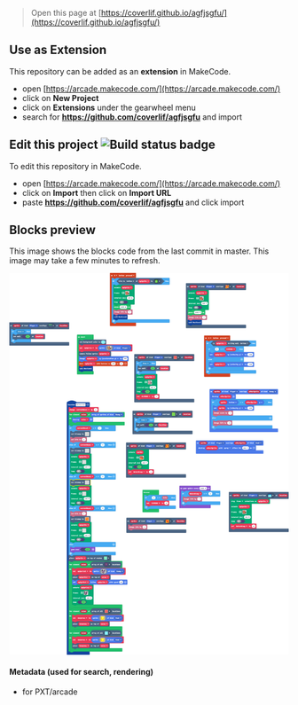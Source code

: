 


> Open this page at [https://coverlif.github.io/agfjsgfu/](https://coverlif.github.io/agfjsgfu/)

## Use as Extension

This repository can be added as an **extension** in MakeCode.

* open [https://arcade.makecode.com/](https://arcade.makecode.com/)
* click on **New Project**
* click on **Extensions** under the gearwheel menu
* search for **https://github.com/coverlif/agfjsgfu** and import

## Edit this project ![Build status badge](https://github.com/coverlif/agfjsgfu/workflows/MakeCode/badge.svg)

To edit this repository in MakeCode.

* open [https://arcade.makecode.com/](https://arcade.makecode.com/)
* click on **Import** then click on **Import URL**
* paste **https://github.com/coverlif/agfjsgfu** and click import

## Blocks preview

This image shows the blocks code from the last commit in master.
This image may take a few minutes to refresh.

![A rendered view of the blocks](https://github.com/coverlif/agfjsgfu/raw/master/.github/makecode/blocks.png)

#### Metadata (used for search, rendering)

* for PXT/arcade
<script src="https://makecode.com/gh-pages-embed.js"></script><script>makeCodeRender("{{ site.makecode.home_url }}", "{{ site.github.owner_name }}/{{ site.github.repository_name }}");</script>
